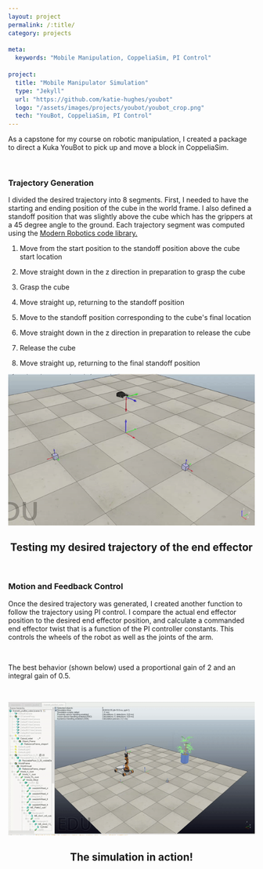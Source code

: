 ```yaml
---
layout: project
permalink: /:title/
category: projects

meta:
  keywords: "Mobile Manipulation, CoppeliaSim, PI Control"

project:
  title: "Mobile Manipulator Simulation"
  type: "Jekyll"
  url: "https://github.com/katie-hughes/youbot"
  logo: "/assets/images/projects/youbot/youbot_crop.png"
  tech: "YouBot, CoppeliaSim, PI Control"
---
```





<p>As a capstone for my course on robotic manipulation, I created a package to direct a Kuka YouBot to pick up and move a block in CoppeliaSim.</p> 

<br>

### Trajectory Generation

I divided the desired trajectory into 8 segments. First, I needed to have the starting and ending position of the cube in the world frame. I also defined a standoff position that was slightly above the cube which has the grippers at a 45 degree angle to the ground. Each trajectory segment was computed using the
<a href="
https://github.com/NxRLab/ModernRobotics" target="_blank"><u>Modern Robotics code library.</u></a>

1. <p> Move from the start position to the standoff position above the cube start location </p> 
2. <p> Move straight down in the z direction in preparation to grasp the cube </p> 
3. <p> Grasp the cube </p> 
4. <p> Move straight up, returning to the standoff position </p> 
5. <p> Move to the standoff position corresponding to the cube's final location </p>
6. <p> Move straight down in the z direction in preparation to release the cube </p> 
7. <p> Release the cube </p> 
8. <p> Move straight up, returning to the final standoff position </p> 

![Description](/assets/images/projects/youbot/milestone2.gif)
<center><h2>Testing my desired trajectory of the end effector</h2></center>


<br>

### Motion and Feedback Control
Once the desired trajectory was generated, I created another function to follow the trajectory using PI control. I compare the actual end effector position to the desired end effector position, and calculate a commanded end effector twist that is a function of the PI controller constants. This controls the wheels of the robot as well as the joints of the arm.

<br>

The best behavior (shown below) used a proportional gain of 2 and an integral gain of 0.5.

<br>

![Description](/assets/images/projects/youbot/best.gif)
<center><h2>The simulation in action!</h2></center>

<br><br>


